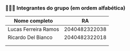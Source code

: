  ### 🧑‍🤝‍🧑 Integrantes do grupo (em ordem alfabética)

   | Nome completo            | RA          |
   |--------------------------|-------------|
   |Lucas Ferreira Ramos      |2040482322038|
   |Ricardo Del Bianco        |2040482322018|
   |                          |             |
   |                          |             |
